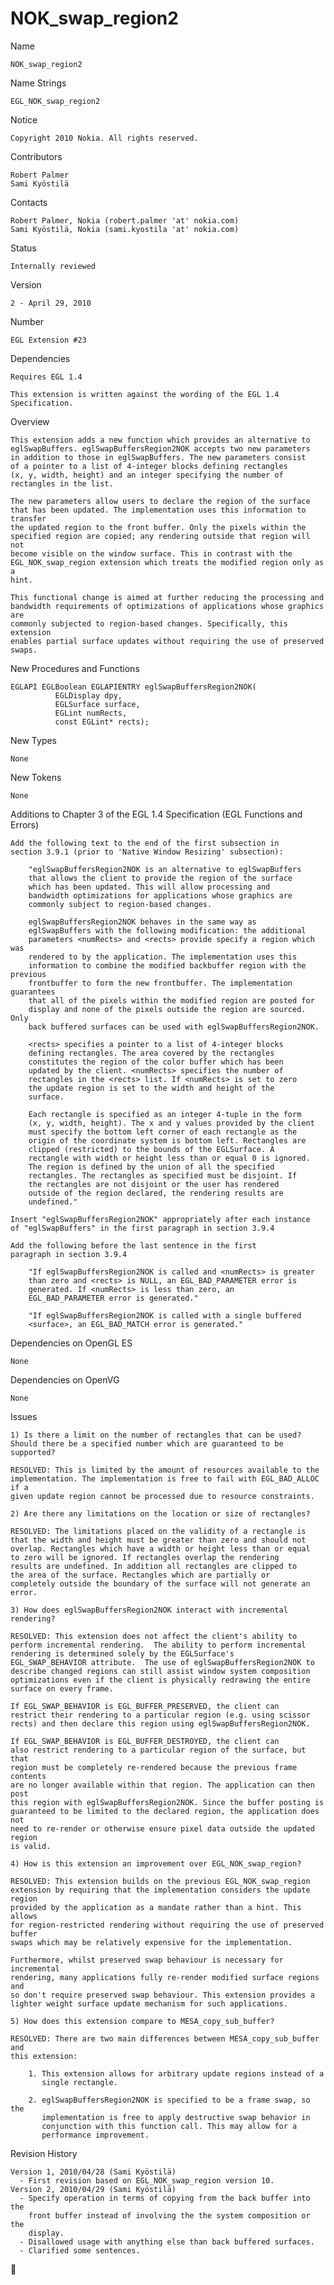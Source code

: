 # NOK_swap_region2

Name

    NOK_swap_region2

Name Strings

    EGL_NOK_swap_region2

Notice

    Copyright 2010 Nokia. All rights reserved.

Contributors

    Robert Palmer
    Sami Kyöstilä

Contacts

    Robert Palmer, Nokia (robert.palmer 'at' nokia.com)
    Sami Kyöstilä, Nokia (sami.kyostila 'at' nokia.com)

Status

    Internally reviewed

Version

    2 - April 29, 2010

Number

    EGL Extension #23

Dependencies

    Requires EGL 1.4

    This extension is written against the wording of the EGL 1.4
    Specification.

Overview

    This extension adds a new function which provides an alternative to
    eglSwapBuffers. eglSwapBuffersRegion2NOK accepts two new parameters
    in addition to those in eglSwapBuffers. The new parameters consist
    of a pointer to a list of 4-integer blocks defining rectangles
    (x, y, width, height) and an integer specifying the number of
    rectangles in the list.

    The new parameters allow users to declare the region of the surface
    that has been updated. The implementation uses this information to transfer
    the updated region to the front buffer. Only the pixels within the
    specified region are copied; any rendering outside that region will not
    become visible on the window surface. This in contrast with the
    EGL_NOK_swap_region extension which treats the modified region only as a
    hint.

    This functional change is aimed at further reducing the processing and
    bandwidth requirements of optimizations of applications whose graphics are
    commonly subjected to region-based changes. Specifically, this extension
    enables partial surface updates without requiring the use of preserved
    swaps.

New Procedures and Functions

    EGLAPI EGLBoolean EGLAPIENTRY eglSwapBuffersRegion2NOK(
              EGLDisplay dpy,
              EGLSurface surface,
              EGLint numRects,
              const EGLint* rects);

New Types

    None

New Tokens

    None

Additions to Chapter 3 of the EGL 1.4 Specification (EGL Functions
and Errors)

    Add the following text to the end of the first subsection in
    section 3.9.1 (prior to 'Native Window Resizing' subsection):

        "eglSwapBuffersRegion2NOK is an alternative to eglSwapBuffers
        that allows the client to provide the region of the surface
        which has been updated. This will allow processing and
        bandwidth optimizations for applications whose graphics are
        commonly subject to region-based changes.

        eglSwapBuffersRegion2NOK behaves in the same way as
        eglSwapBuffers with the following modification: the additional
        parameters <numRects> and <rects> provide specify a region which was
        rendered to by the application. The implementation uses this
        information to combine the modified backbuffer region with the previous
        frontbuffer to form the new frontbuffer. The implementation guarantees
        that all of the pixels within the modified region are posted for
        display and none of the pixels outside the region are sourced. Only
        back buffered surfaces can be used with eglSwapBuffersRegion2NOK.

        <rects> specifies a pointer to a list of 4-integer blocks
        defining rectangles. The area covered by the rectangles
        constitutes the region of the color buffer which has been
        updated by the client. <numRects> specifies the number of
        rectangles in the <rects> list. If <numRects> is set to zero
        the update region is set to the width and height of the
        surface.

        Each rectangle is specified as an integer 4-tuple in the form
        (x, y, width, height). The x and y values provided by the client
        must specify the bottom left corner of each rectangle as the
        origin of the coordinate system is bottom left. Rectangles are
        clipped (restricted) to the bounds of the EGLSurface. A
        rectangle with width or height less than or equal 0 is ignored.
        The region is defined by the union of all the specified
        rectangles. The rectangles as specified must be disjoint. If
        the rectangles are not disjoint or the user has rendered
        outside of the region declared, the rendering results are
        undefined."

    Insert "eglSwapBuffersRegion2NOK" appropriately after each instance
    of "eglSwapBuffers" in the first paragraph in section 3.9.4

    Add the following before the last sentence in the first
    paragraph in section 3.9.4

        "If eglSwapBuffersRegion2NOK is called and <numRects> is greater
        than zero and <rects> is NULL, an EGL_BAD_PARAMETER error is
        generated. If <numRects> is less than zero, an
        EGL_BAD_PARAMETER error is generated."

        "If eglSwapBuffersRegion2NOK is called with a single buffered
        <surface>, an EGL_BAD_MATCH error is generated."

Dependencies on OpenGL ES

    None

Dependencies on OpenVG

    None


Issues

    1) Is there a limit on the number of rectangles that can be used?
    Should there be a specified number which are guaranteed to be
    supported?

    RESOLVED: This is limited by the amount of resources available to the
    implementation. The implementation is free to fail with EGL_BAD_ALLOC if a
    given update region cannot be processed due to resource constraints.

    2) Are there any limitations on the location or size of rectangles?

    RESOLVED: The limitations placed on the validity of a rectangle is
    that the width and height must be greater than zero and should not
    overlap. Rectangles which have a width or height less than or equal
    to zero will be ignored. If rectangles overlap the rendering
    results are undefined. In addition all rectangles are clipped to
    the area of the surface. Rectangles which are partially or
    completely outside the boundary of the surface will not generate an
    error.

    3) How does eglSwapBuffersRegion2NOK interact with incremental
    rendering?

    RESOLVED: This extension does not affect the client's ability to
    perform incremental rendering.  The ability to perform incremental
    rendering is determined solely by the EGLSurface's
    EGL_SWAP_BEHAVIOR attribute.  The use of eglSwapBuffersRegion2NOK to
    describe changed regions can still assist window system composition
    optimizations even if the client is physically redrawing the entire
    surface on every frame.

    If EGL_SWAP_BEHAVIOR is EGL_BUFFER_PRESERVED, the client can
    restrict their rendering to a particular region (e.g. using scissor
    rects) and then declare this region using eglSwapBuffersRegion2NOK.

    If EGL_SWAP_BEHAVIOR is EGL_BUFFER_DESTROYED, the client can
    also restrict rendering to a particular region of the surface, but that
    region must be completely re-rendered because the previous frame contents
    are no longer available within that region. The application can then post
    this region with eglSwapBuffersRegion2NOK. Since the buffer posting is
    guaranteed to be limited to the declared region, the application does not
    need to re-render or otherwise ensure pixel data outside the updated region
    is valid.

    4) How is this extension an improvement over EGL_NOK_swap_region?

    RESOLVED: This extension builds on the previous EGL_NOK_swap_region
    extension by requiring that the implementation considers the update region
    provided by the application as a mandate rather than a hint. This allows
    for region-restricted rendering without requiring the use of preserved buffer
    swaps which may be relatively expensive for the implementation.

    Furthermore, whilst preserved swap behaviour is necessary for incremental
    rendering, many applications fully re-render modified surface regions and
    so don't require preserved swap behaviour. This extension provides a
    lighter weight surface update mechanism for such applications.

    5) How does this extension compare to MESA_copy_sub_buffer?

    RESOLVED: There are two main differences between MESA_copy_sub_buffer and
    this extension:

        1. This extension allows for arbitrary update regions instead of a
           single rectangle.

        2. eglSwapBuffersRegion2NOK is specified to be a frame swap, so the
           implementation is free to apply destructive swap behavior in
           conjunction with this function call. This may allow for a
           performance improvement.

Revision History

    Version 1, 2010/04/28 (Sami Kyöstilä)
      - First revision based on EGL_NOK_swap_region version 10.
    Version 2, 2010/04/29 (Sami Kyöstilä)
      - Specify operation in terms of copying from the back buffer into the
        front buffer instead of involving the the system composition or the
        display.
      - Disallowed usage with anything else than back buffered surfaces.
      - Clarified some sentences.
